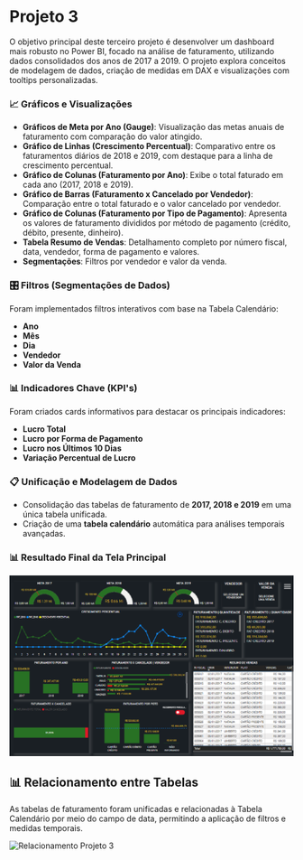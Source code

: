 
# **Projeto 3**

O objetivo principal deste terceiro projeto é desenvolver um dashboard mais robusto no Power BI, focado na análise de faturamento, utilizando dados consolidados dos anos de 2017 a 2019. O projeto explora conceitos de modelagem de dados, criação de medidas em DAX e visualizações com tooltips personalizadas.

### 📈 **Gráficos e Visualizações**  
- **Gráficos de Meta por Ano (Gauge)**: Visualização das metas anuais de faturamento com comparação do valor atingido.  
- **Gráfico de Linhas (Crescimento Percentual)**: Comparativo entre os faturamentos diários de 2018 e 2019, com destaque para a linha de crescimento percentual.  
- **Gráfico de Colunas (Faturamento por Ano)**: Exibe o total faturado em cada ano (2017, 2018 e 2019).  
- **Gráfico de Barras (Faturamento x Cancelado por Vendedor)**: Comparação entre o total faturado e o valor cancelado por vendedor.  
- **Gráfico de Colunas (Faturamento por Tipo de Pagamento)**: Apresenta os valores de faturamento divididos por método de pagamento (crédito, débito, presente, dinheiro).  
- **Tabela Resumo de Vendas**: Detalhamento completo por número fiscal, data, vendedor, forma de pagamento e valores.  
- **Segmentações**: Filtros por vendedor e valor da venda.

### 🎛️ **Filtros (Segmentações de Dados)**  
Foram implementados filtros interativos com base na Tabela Calendário:  
- **Ano**  
- **Mês**  
- **Dia**  
- **Vendedor**  
- **Valor da Venda**

### 📊 **Indicadores Chave (KPI's)**  
Foram criados cards informativos para destacar os principais indicadores:  
- **Lucro Total**  
- **Lucro por Forma de Pagamento**  
- **Lucro nos Últimos 10 Dias**  
- **Variação Percentual de Lucro**

### 📋 **Unificação e Modelagem de Dados**  
- Consolidação das tabelas de faturamento de **2017, 2018 e 2019** em uma única tabela unificada.
- Criação de uma **tabela calendário** automática para análises temporais avançadas.

### 📊 **Resultado Final da Tela Principal**
![Dashboard Projeto 3](https://github.com/Dyest/AtividadesPowerBi/blob/main/Projeto-3/imgs/dashboard.png)  


## 📊 **Relacionamento entre Tabelas**

As tabelas de faturamento foram unificadas e relacionadas à Tabela Calendário por meio do campo de data, permitindo a aplicação de filtros e medidas temporais. 

![Relacionamento Projeto 3](https://github.com/Dyest/AtividadesPowerBi/blob/main/Projeto-3/imagem-dashboard.png)  


